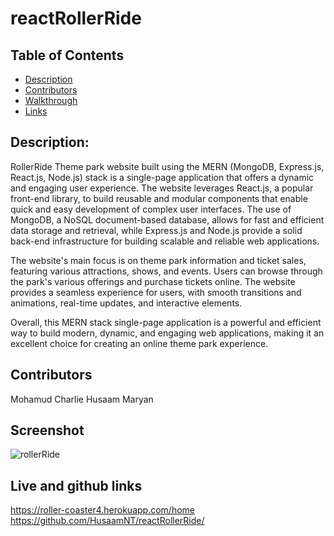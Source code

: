 # reactRollerRide

## Table of Contents 
- [Description](#description)
- [Contributors](#contributors)
- [Walkthrough](#walkthrough)
- [Links](#links)


## Description:
RollerRide Theme park website built using the MERN (MongoDB, Express.js, React.js, Node.js) stack is a single-page application that offers a dynamic and engaging user experience. The website leverages React.js, a popular front-end library, to build reusable and modular components that enable quick and easy development of complex user interfaces. The use of MongoDB, a NoSQL document-based database, allows for fast and efficient data storage and retrieval, while Express.js and Node.js provide a solid back-end infrastructure for building scalable and reliable web applications.

The website's main focus is on theme park information and ticket sales, featuring various attractions, shows, and events. Users can browse through the park's various offerings and purchase tickets online. The website provides a seamless experience for users, with smooth transitions and animations, real-time updates, and interactive elements.

Overall, this MERN stack single-page application is a powerful and efficient way to build modern, dynamic, and engaging web applications, making it an excellent choice for creating an online theme park experience.

## Contributors
Mohamud
Charlie
Husaam
Maryan

## Screenshot
![rollerRide](https://user-images.githubusercontent.com/113865888/227017358-c0158f00-4326-4540-9637-87129369083a.png)



## Live and github links
https://roller-coaster4.herokuapp.com/home
https://github.com/HusaamNT/reactRollerRide/
